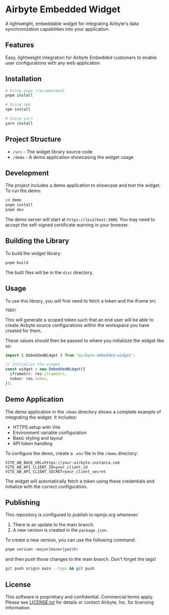 # Airbyte Embedded Widget

A lightweight, embeddable widget for integrating Airbyte's data synchronization capabilities into your application.

## Features

Easy, lightweight integration for Airbyte Embedded customers to enable user configurations with any web application

## Installation

```bash
# Using pnpm (recommended)
pnpm install

# Using npm
npm install

# Using yarn
yarn install
```

## Project Structure

- `/src` - The widget library source code
- `/demo` - A demo application showcasing the widget usage

## Development

The project includes a demo application to showcase and test the widget. To run the demo:

```bash
cd demo
pnpm install
pnpm dev
```

The demo server will start at `https://localhost:3000`. You may need to accept the self-signed certificate warning in your browser.

## Building the Library

To build the widget library:

```bash
pnpm build
```

The built files will be in the `dist` directory.

## Usage

To use this library, you will first need to fetch a token and the iframe src

```
TODO!
```

This will generate a scoped token such that an end user will be able to create Airbyte source configurations within the workspace you have created for them.

These values should then be passed to where you initializze the widget like so:

```typescript
import { EmbeddedWidget } from "airbyte-embedded-widget";

// Initialize the widget
const widget = new EmbeddedWidget({
  iframeSrc: res.iframeSrc,
  token: res.token,
});
```

## Demo Application

The demo application in the `/demo` directory shows a complete example of integrating the widget. It includes:

- HTTPS setup with Vite
- Environment variable configuration
- Basic styling and layout
- API token handling

To configure the demo, create a `.env` file in the `/demo` directory:

```env
VITE_AB_BASE_URL=https://your-airbyte-instance.com
VITE_AB_API_CLIENT_ID=your_client_id
VITE_AB_API_CLIENT_SECRET=your_client_secret
```

The widget will automatically fetch a token using these credentials and initialize with the correct configuration.

## Publishing

This repository is configured to publish to npmjs.org whenever:

1. There is an update to the main branch.
2. A new version is created in the `package.json`.

To create a new version, you can use the following command:

```bash
pnpm version <major|minor|patch>
```

and then push those changes to the main branch. Don't forget the tags!

```bash
git push origin main --tags && git push
```

## License

This software is proprietary and confidential. Commercial terms apply. Please see [LICENSE.txt](LICENSE.txt) for details or contact Airbyte, Inc. for licensing information.
